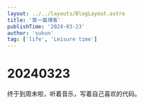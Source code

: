 ```yaml
---
layout: ../../layouts/BlogLayout.astro
title: '第一篇博客'
publishTime: '2024-03-23'
author: 'sukun'
tag: ['life', 'Leisure time']
---
```


# 20240323
终于到周末啦，听着音乐，写着自己喜欢的代码。
